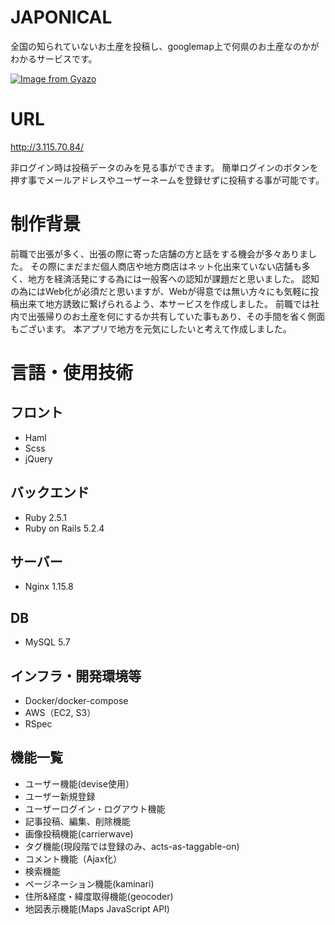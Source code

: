# JAPONICAL

全国の知られていないお土産を投稿し、googlemap上で何県のお土産なのかがわかるサービスです。

[![Image from Gyazo](https://i.gyazo.com/12f9d51897ff4182af81738a16a28e7a.jpg)](https://gyazo.com/12f9d51897ff4182af81738a16a28e7a)

# URL
http://3.115.70.84/

非ログイン時は投稿データのみを見る事ができます。
簡単ログインのボタンを押す事でメールアドレスやユーザーネームを登録せずに投稿する事が可能です。

# 制作背景
前職で出張が多く、出張の際に寄った店舗の方と話をする機会が多々ありました。
その際にまだまだ個人商店や地方商店はネット化出来ていない店舗も多く、地方を経済活発にする為には一般客への認知が課題だと思いました。
認知の為にはWeb化が必須だと思いますが、Webが得意では無い方々にも気軽に投稿出来て地方誘致に繋げられるよう、本サービスを作成しました。
前職では社内で出張帰りのお土産を何にするか共有していた事もあり、その手間を省く側面もございます。
本アプリで地方を元気にしたいと考えて作成しました。

# 言語・使用技術

## フロント
* Haml
* Scss
* jQuery

## バックエンド
* Ruby 2.5.1
* Ruby on Rails 5.2.4

## サーバー
* Nginx 1.15.8

## DB
* MySQL 5.7

## インフラ・開発環境等
* Docker/docker-compose
* AWS（EC2, S3）
* RSpec

## 機能一覧
* ユーザー機能(devise使用）
* ユーザー新規登録
* ユーザーログイン・ログアウト機能
* 記事投稿、編集、削除機能
* 画像投稿機能(carrierwave)
* タグ機能(現段階では登録のみ、acts-as-taggable-on)
* コメント機能（Ajax化）
* 検索機能
* ページネーション機能(kaminari)
* 住所&経度・緯度取得機能(geocoder)　　
* 地図表示機能(Maps JavaScript API) 
